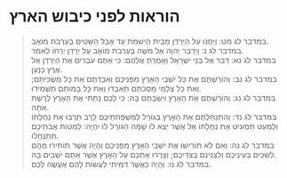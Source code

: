 # הוראות לפני כיבוש הארץ

> במדבר לג מט: וַיַּחֲנוּ עַל הַיַּרְדֵּן מִבֵּית הַיְשִׁמֹת עַד אָבֵל הַשִּׁטִּים בְּעַרְבֹת מוֹאָב.  
> במדבר לג נ: וַיְדַבֵּר יְהוָה אֶל מֹשֶׁה בְּעַרְבֹת מוֹאָב עַל יַרְדֵּן יְרֵחוֹ לֵאמֹר.  
> במדבר לג נא: דַּבֵּר אֶל בְּנֵי יִשְׂרָאֵל וְאָמַרְתָּ אֲלֵהֶם:  כִּי אַתֶּם עֹבְרִים אֶת הַיַּרְדֵּן אֶל אֶרֶץ כְּנָעַן.  
> במדבר לג נב: וְהוֹרַשְׁתֶּם אֶת כָּל יֹשְׁבֵי הָאָרֶץ מִפְּנֵיכֶם וְאִבַּדְתֶּם אֵת כָּל מַשְׂכִּיֹּתָם; וְאֵת כָּל צַלְמֵי מַסֵּכֹתָם תְּאַבֵּדוּ וְאֵת כָּל בָּמוֹתָם תַּשְׁמִידוּ.  
> במדבר לג נג: וְהוֹרַשְׁתֶּם אֶת הָאָרֶץ וִישַׁבְתֶּם בָּהּ:  כִּי לָכֶם נָתַתִּי אֶת הָאָרֶץ לָרֶשֶׁת אֹתָהּ.  
> במדבר לג נד: וְהִתְנַחַלְתֶּם אֶת הָאָרֶץ בְּגוֹרָל לְמִשְׁפְּחֹתֵיכֶם לָרַב תַּרְבּוּ אֶת נַחֲלָתוֹ וְלַמְעַט תַּמְעִיט אֶת נַחֲלָתוֹ אֶל אֲשֶׁר יֵצֵא לוֹ שָׁמָּה הַגּוֹרָל לוֹ יִהְיֶה:  לְמַטּוֹת אֲבֹתֵיכֶם תִּתְנֶחָלוּ.  
> במדבר לג נה: וְאִם לֹא תוֹרִישׁוּ אֶת יֹשְׁבֵי הָאָרֶץ מִפְּנֵיכֶם וְהָיָה אֲשֶׁר תּוֹתִירוּ מֵהֶם לְשִׂכִּים בְּעֵינֵיכֶם וְלִצְנִינִם בְּצִדֵּיכֶם; וְצָרְרוּ אֶתְכֶם עַל הָאָרֶץ אֲשֶׁר אַתֶּם יֹשְׁבִים בָּהּ.  
> במדבר לג נו: וְהָיָה כַּאֲשֶׁר דִּמִּיתִי לַעֲשׂוֹת לָהֶם אֶעֱשֶׂה לָכֶם.   
 

